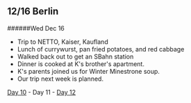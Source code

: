 12/16 Berlin
------------
######Wed Dec  16

- Trip to NETTO, Kaiser, Kaufland
- Lunch of currywurst, pan fried potatoes, and red cabbage
- Walked back out to get an SBahn station
- Dinner is cooked at K's brother's apartment.
- K's parents joined us for Winter Minestrone soup.
- Our trip next week is planned.

[Day 10](12-15-Berlin.md) - Day 11 - [Day 12](12-17-Berlin.md)
